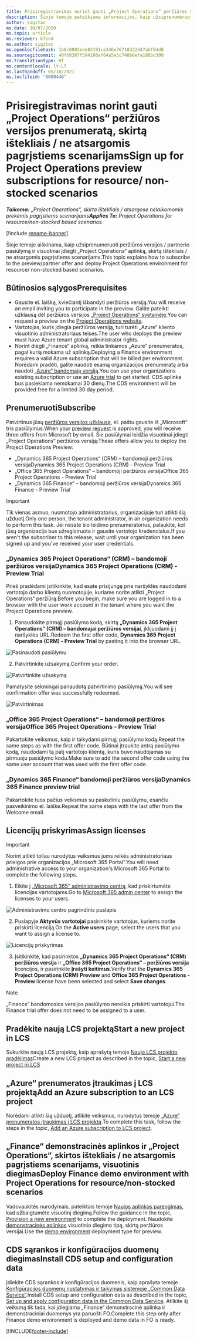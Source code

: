 ```yaml
---
title: Prisiregistravimas norint gauti „Project Operations“ peržiūros versijos prenumeratą, skirtą ištekliais / ne atsargomis pagrįstiems scenarijams
description: Šioje temoje pateikiama informacijos, kaip užsiprenumeruoti ir įdiegti „Project Operations“, skirtą ištekliais / ne atsargomis pagrįstiems scenarijams.
author: sigitac
ms.date: 10/07/2020
ms.topic: article
ms.reviewer: kfend
ms.author: sigitac
ms.openlocfilehash: 1b8c8982ede83191ce346e76718322d47abf0dd8
ms.sourcegitcommit: 40f68387f594180af64a5e5c748b6efa188bd300
ms.translationtype: HT
ms.contentlocale: lt-LT
ms.lasthandoff: 05/10/2021
ms.locfileid: "6000446"
---
```

# <a name="sign-up-for-project-operations-preview-subscriptions-for-resource-non-stocked-scenarios"></a><span data-ttu-id="3575f-103">Prisiregistravimas norint gauti „Project Operations“ peržiūros versijos prenumeratą, skirtą ištekliais / ne atsargomis pagrįstiems scenarijams</span><span class="sxs-lookup"><span data-stu-id="3575f-103">Sign up for Project Operations preview subscriptions for resource/ non-stocked scenarios</span></span>

<span data-ttu-id="3575f-104">_**Taikoma:** „Project Operations“, skirta ištekliais / atsargose nelaikomomis prekėmis pagrįstiems scenarijams_</span><span class="sxs-lookup"><span data-stu-id="3575f-104">_**Applies To:** Project Operations for resource/non-stocked based scenarios_</span></span>

[!include [rename-banner](~/includes/cc-data-platform-banner.md)]

<span data-ttu-id="3575f-105">Šioje temoje aiškinama, kaip užsiprenumeruoti peržiūros versijos / partnerio pasiūlymą ir visuotinai įdiegti „Project Operations“ aplinką, skirtą ištekliais / ne atsargomis pagrįstiems scenarijams.</span><span class="sxs-lookup"><span data-stu-id="3575f-105">This topic explains how to subscribe to the preview/partner offer and deploy Project Operations environment for resource/ non-stocked based scenarios.</span></span>

## <a name="prerequisites"></a><span data-ttu-id="3575f-106">Būtinosios sąlygos</span><span class="sxs-lookup"><span data-stu-id="3575f-106">Prerequisites</span></span>

- <span data-ttu-id="3575f-107">Gausite el. laišką, kviečiantį išbandyti peržiūros versiją.</span><span class="sxs-lookup"><span data-stu-id="3575f-107">You will receive an email inviting you to participate in the preview.</span></span> <span data-ttu-id="3575f-108">Galite pateikti užklausą dėl peržiūros versijos [„Project Operations“ svetainėje](https://dynamics.microsoft.com/en-us/project-operations/overview/).</span><span class="sxs-lookup"><span data-stu-id="3575f-108">You can request a preview on the [Project Operations website](https://dynamics.microsoft.com/en-us/project-operations/overview/).</span></span>
- <span data-ttu-id="3575f-109">Vartotojas, kuris įdiegia peržiūros versiją, turi turėti „Azure“ kliento visuotinio administratoriaus teises.</span><span class="sxs-lookup"><span data-stu-id="3575f-109">The user who deploys the preview must have Azure tenant global administrator rights.</span></span>
- <span data-ttu-id="3575f-110">Norint diegti „Finance“ aplinką, reikia tinkamos „Azure“ prenumeratos, pagal kurią mokama už aplinką.</span><span class="sxs-lookup"><span data-stu-id="3575f-110">Deploying a Finance environment requires a valid Azure subscription that will be billed per environment.</span></span> <span data-ttu-id="3575f-111">Norėdami pradėti, galite naudoti esamą organizacijos prenumeratą arba naudoti [„Azure“ bandomąją versiją](https://azure.microsoft.com/en-us/free/).</span><span class="sxs-lookup"><span data-stu-id="3575f-111">You can use your organizations existing subscription or use an [Azure trial](https://azure.microsoft.com/en-us/free/) to get started.</span></span> <span data-ttu-id="3575f-112">CDS aplinka bus pasiekiama nemokamai 30 dienų.</span><span class="sxs-lookup"><span data-stu-id="3575f-112">The CDS environment will be provided free for a limited 30 day period.</span></span>

## <a name="subscribe"></a><span data-ttu-id="3575f-113">Prenumeruoti</span><span class="sxs-lookup"><span data-stu-id="3575f-113">Subscribe</span></span>

<span data-ttu-id="3575f-114">Patvirtinus jūsų [peržiūros versijos užklausą](https://forms.office.com/FormsPro/Pages/ResponsePage.aspx?id=v4j5cvGGr0GRqy180BHbR56j8lZs0FdAvwT75_WNFyxUMkRDV1NYQU5TNjE2VjhKOVBUNVg2R0s1NC4u), el. paštu gausite iš „Microsoft“ tris pasiūlymus.</span><span class="sxs-lookup"><span data-stu-id="3575f-114">When your [preview request](https://forms.office.com/FormsPro/Pages/ResponsePage.aspx?id=v4j5cvGGr0GRqy180BHbR56j8lZs0FdAvwT75_WNFyxUMkRDV1NYQU5TNjE2VjhKOVBUNVg2R0s1NC4u) is approved, you will receive three offers from Microsoft by email.</span></span> <span data-ttu-id="3575f-115">Šie pasiūlymai leidžia visuotinai įdiegti „Project Operations“ peržiūros versiją:</span><span class="sxs-lookup"><span data-stu-id="3575f-115">These offers allow you to deploy the Project Operations Preview:</span></span>

- <span data-ttu-id="3575f-116">„Dynamics 365 Project Operations“ (CRM) – bandomoji peržiūros versija</span><span class="sxs-lookup"><span data-stu-id="3575f-116">Dynamics 365 Project Operations (CRM) - Preview Trial</span></span>
- <span data-ttu-id="3575f-117">„Office 365 Project Operations“ – bandomoji peržiūros versija</span><span class="sxs-lookup"><span data-stu-id="3575f-117">Office 365 Project Operations - Preview Trial</span></span>
- <span data-ttu-id="3575f-118">„Dynamics 365 Finance“ – bandomoji peržiūros versija</span><span class="sxs-lookup"><span data-stu-id="3575f-118">Dynamics 365 Finance - Preview Trial</span></span>

> [!IMPORTANT]
> <span data-ttu-id="3575f-119">Tik vienas asmuo, nuomotojo administratorius, organizacijoje turi atlikti šią užduotį.</span><span class="sxs-lookup"><span data-stu-id="3575f-119">Only one person, the tenant administrator, in an organization needs to perform this task.</span></span> <span data-ttu-id="3575f-120">Jei nesate šio leidimo prenumeratorius, palaukite, kol jūsų organizacija bus užregistruota ir gausite vartotojo kredencialus.</span><span class="sxs-lookup"><span data-stu-id="3575f-120">If you aren't the subscriber to this release, wait until your organization has been signed up and you've received your user credentials.</span></span>

### <a name="dynamics-365-project-operations-crm---preview-trial"></a><span data-ttu-id="3575f-121">„Dynamics 365 Project Operations“ (CRM) – bandomoji peržiūros versija</span><span class="sxs-lookup"><span data-stu-id="3575f-121">Dynamics 365 Project Operations (CRM) - Preview Trial</span></span> 

<span data-ttu-id="3575f-122">Prieš pradėdami įsitikinkite, kad esate prisijungę prie naršyklės naudodami vartotojo darbo klientą nuomotojuje, kuriame norite atlikti „Project Operations“ peržiūrą.</span><span class="sxs-lookup"><span data-stu-id="3575f-122">Before you begin, make sure you are logged in to a browser with the user work account in the tenant where you want the Project Operations preview.</span></span>

1. <span data-ttu-id="3575f-123">Panaudokite pirmąjį pasiūlymo kodą, skirtą **„Dynamics 365 Project Operations“ (CRM) – bandomajai peržiūros versijai**, įklijuodami jį į naršyklės URL.</span><span class="sxs-lookup"><span data-stu-id="3575f-123">Redeem the first offer code, **Dynamics 365 Project Operations (CRM) - Preview Trial** by pasting it into the browser URL.</span></span>

![Pasinaudoti pasiūlymu](./media/16RedeemFirstOfferNew.png)

2. <span data-ttu-id="3575f-125">Patvirtinkite užsakymą.</span><span class="sxs-lookup"><span data-stu-id="3575f-125">Confirm your order.</span></span>

![Patvirtinkite užsakymą](./media/17ConfirmOrderNew.png)

<span data-ttu-id="3575f-127">Pamatysite sėkmingai panaudotą patvirtinimo pasiūlymą.</span><span class="sxs-lookup"><span data-stu-id="3575f-127">You will see confirmation offer was successfully redeemed.</span></span>

![Patvirtinimas](./media/18OrderConfirmationNew.png)

### <a name="office-365-project-operations---preview-trial"></a><span data-ttu-id="3575f-129">„Office 365 Project Operations“ – bandomoji peržiūros versija</span><span class="sxs-lookup"><span data-stu-id="3575f-129">Office 365 Project Operations - Preview Trial</span></span>

<span data-ttu-id="3575f-130">Pakartokite veiksmus, kaip ir taikydami pirmąjį pasiūlymo kodą.</span><span class="sxs-lookup"><span data-stu-id="3575f-130">Repeat the same steps as with the first offer code.</span></span> <span data-ttu-id="3575f-131">Būtinai įtraukite antrą pasiūlymo kodą, naudodami tą patį vartotojo klientą, kuris buvo naudojamas su pirmuoju pasiūlymo kodu.</span><span class="sxs-lookup"><span data-stu-id="3575f-131">Make sure to add the second offer code using the same user account that was used with the first offer code.</span></span>

### <a name="dynamics-365-finance-preview-trial"></a><span data-ttu-id="3575f-132">„Dynamics 365 Finance“ bandomoji peržiūros versija</span><span class="sxs-lookup"><span data-stu-id="3575f-132">Dynamics 365 Finance preview trial</span></span>

<span data-ttu-id="3575f-133">Pakartokite tuos pačius veiksmus su paskutiniu pasiūlymu, esančiu pasveikinimo el. laiške.</span><span class="sxs-lookup"><span data-stu-id="3575f-133">Repeat the same steps with the last offer from the Welcome email.</span></span>

## <a name="assign-licenses"></a><span data-ttu-id="3575f-134">Licencijų priskyrimas</span><span class="sxs-lookup"><span data-stu-id="3575f-134">Assign licenses</span></span>

> [!IMPORTANT]
> <span data-ttu-id="3575f-135">Norint atlikti toliau nurodytus veiksmus jums reikės administratoriaus prieigos prie organizacijos „Microsoft 365 Portal“.</span><span class="sxs-lookup"><span data-stu-id="3575f-135">You will need administrative access to your organization's Microsoft 365 Portal to complete the following steps.</span></span>

1. <span data-ttu-id="3575f-136">Eikite į [„Microsoft 365“ administravimo centrą](https://portal.office.com/), kad priskirtumėte licencijas vartotojams.</span><span class="sxs-lookup"><span data-stu-id="3575f-136">Go to [Microsoft 365 admin center](https://portal.office.com/) to assign the licenses to your users.</span></span>

![Administravimo centro pagrindinis puslapis](./media/14AdminPortal.png)

2. <span data-ttu-id="3575f-138">Puslapyje **Aktyvūs vartotojai** pasirinkite vartotojus, kuriems norite priskirti licenciją.</span><span class="sxs-lookup"><span data-stu-id="3575f-138">On the **Active users** page, select the users that you want to assign a license to.</span></span>

![Licencijų priskyrimas](./media/15AssignLicenses.png)

3. <span data-ttu-id="3575f-140">Įsitikinkite, kad pasirinktos **„Dynamics 365 Project Operations“ (CRM) peržiūros versija** ir **„Office 365 Project Operations“ – peržiūros versija** licencijos, ir pasirinkite **Įrašyti keitimus**.</span><span class="sxs-lookup"><span data-stu-id="3575f-140">Verify that the **Dynamics 365 Project Operations (CRM) Preview** and **Office 365 Project Operations - Preview** license have been selected and select **Save changes**.</span></span>

> [!NOTE]
> <span data-ttu-id="3575f-141">„Finance“ bandomosios versijos pasiūlymo nereikia priskirti vartotojui.</span><span class="sxs-lookup"><span data-stu-id="3575f-141">The Finance trial offer does not need to be assigned to a user.</span></span>

## <a name="start-a-new-project-in-lcs"></a><span data-ttu-id="3575f-142">Pradėkite naują LCS projektą</span><span class="sxs-lookup"><span data-stu-id="3575f-142">Start a new project in LCS</span></span>

<span data-ttu-id="3575f-143">Sukurkite naują LCS projektą, kaip aprašytą temoje [Naujo LCS projekto pradėjimas](create-lcs-project.md)</span><span class="sxs-lookup"><span data-stu-id="3575f-143">Create a new LCS project as described in the topic, [Start a new project in LCS](create-lcs-project.md)</span></span>

## <a name="add-an-azure-subscription-to-an-lcs-project"></a><span data-ttu-id="3575f-144">„Azure“ prenumeratos įtraukimas į LCS projektą</span><span class="sxs-lookup"><span data-stu-id="3575f-144">Add an Azure subscription to an LCS project</span></span>

<span data-ttu-id="3575f-145">Norėdami atlikti šią užduotį, atlikite veiksmus, nurodytus temoje [„Azure“ prenumeratos įtraukimas į LCS projektą](resource-add-azure-subscription-lcs-project.md).</span><span class="sxs-lookup"><span data-stu-id="3575f-145">To complete this task, follow the steps in the topic, [Add an Azure subscription to LCS project](resource-add-azure-subscription-lcs-project.md).</span></span>

## <a name="deploy-finance-demo-environment-with-project-operations-for-resourcenon-stocked-scenarios"></a><span data-ttu-id="3575f-146">„Finance“ demonstracinės aplinkos ir „Project Operations“, skirtos ištekliais / ne atsargomis pagrįstiems scenarijams, visuotinis diegimas</span><span class="sxs-lookup"><span data-stu-id="3575f-146">Deploy Finance demo environment with Project Operations for resource/non-stocked scenarios</span></span>

<span data-ttu-id="3575f-147">Vadovaukitės nurodymais, pateiktais temoje [Naujos aplinkos parengimas](resource-provision-new-environment.md), kad užbaigtumėte visuotinį diegimą.</span><span class="sxs-lookup"><span data-stu-id="3575f-147">Follow the guidance in the topic, [Provision a new environment](resource-provision-new-environment.md) to complete the deployment.</span></span> <span data-ttu-id="3575f-148">Naudokite [demonstracinės aplinkos](/dynamics365/fin-ops-core/dev-itpro/deployment/deploy-demo-environment) visuotinio diegimo tipą, skirtą peržiūros versijai.</span><span class="sxs-lookup"><span data-stu-id="3575f-148">Use the [demo environment](/dynamics365/fin-ops-core/dev-itpro/deployment/deploy-demo-environment) deployment type for preview.</span></span> 

## <a name="install-cds-setup-and-configuration-data"></a><span data-ttu-id="3575f-149">CDS sąrankos ir konfigūracijos duomenų diegimas</span><span class="sxs-lookup"><span data-stu-id="3575f-149">Install CDS setup and configuration data</span></span>

<span data-ttu-id="3575f-150">Įdiekite CDS sąrankos ir konfigūracijos duomenis, kaip aprašyta temoje [Konfigūracijos duomenų nustatymas ir taikymas sistemoje „Common Data Service“](resource-apply-pro-setup-config-data.md).</span><span class="sxs-lookup"><span data-stu-id="3575f-150">Install CDS setup and configuration data as described in the topic, [Set up and apply configuration data in the Common Data Service](resource-apply-pro-setup-config-data.md).</span></span>
<span data-ttu-id="3575f-151">Atlikite šį veiksmą tik tada, kai įdiegiama „Finance“ demonstracinė aplinka ir demonstraciniai duomenys yra paruošti FO.</span><span class="sxs-lookup"><span data-stu-id="3575f-151">Complete this step only after Finance demo environment is deployed and demo data in FO is ready.</span></span>


[!INCLUDE[footer-include](../includes/footer-banner.md)]